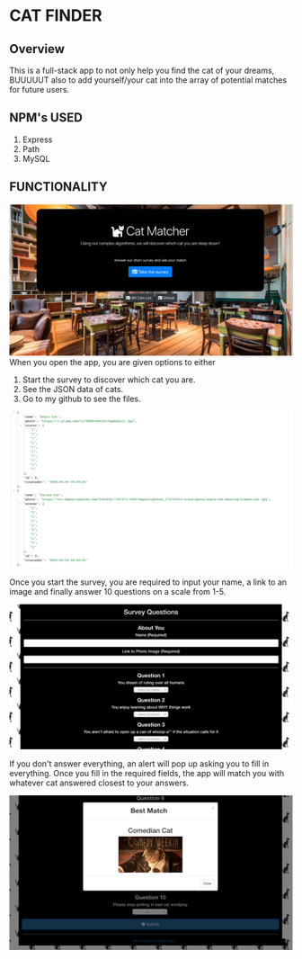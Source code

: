 # CAT FINDER #

## Overview ##
This is a full-stack app to not only help you find the cat of your dreams, BUUUUUT also to add yourself/your cat into the array of potential matches for future users.

## NPM's USED ## 
1. Express
2. Path
3. MySQL

## FUNCTIONALITY ##
![alt text](app/public/images/home.png)
When you open the app, you are given options to either 
1. Start the survey to discover which cat you are.
2. See the JSON data of cats. 
3. Go to my github to see the files.

![alt text](app/public/images/data.png)

Once you start the survey, you are required to input your name, a link to an image and finally answer 10 questions on a scale from 1-5.

![alt text](app/public/images/survey.png)

If you don't answer everything, an alert will pop up asking you to fill in everything. Once you fill in the required fields, the app will match you with whatever cat answered closest to your answers.

![alt text](app/public/images/modal.png)
